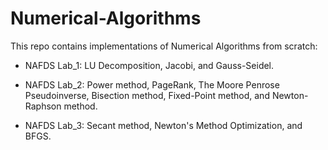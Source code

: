 # Numerical-Algorithms
This repo contains implementations of Numerical Algorithms from scratch:
- NAFDS Lab_1:
LU Decomposition, Jacobi, and Gauss-Seidel.

- NAFDS Lab_2:
Power method, PageRank, The Moore Penrose Pseudoinverse, Bisection method, Fixed-Point method, and Newton-Raphson method.

- NAFDS Lab_3:
Secant method, Newton's Method Optimization, and BFGS.
